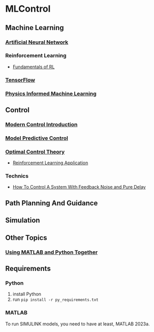 # MLControl

## Machine Learning
### [Artificial Neural Network](./Machine%20Learning/Artificial%20Neural%20Network/0.ANN.md)
### Reinforcement Learning
* [Fundamentals of RL](./Machine%20Learning/RL/Fundamentals%20of%20RL.md)
### [TensorFlow](./Machine%20Learning/TensorFlow%20Tutorial/-1.TableOfContent.md)
### [Physics Informed Machine Learning](./Machine%20Learning/1.PhIML-An%20Introduction%20to%20Physics-Informed%20ML.md)

## Control
### [Modern Control Introduction](./Control/Modern%20Control%20Introduction/Modern%20Control%20Introduction.md)
### [Model Predictive Control](./Control/MPC/Model%20Predictive%20Control.md)
### [Optimal Control Theory](./Control/Optimal%20Control/Optimal%20Control.md)
* [Reinforcement Learning Application](./Control/Optimal%20Control/Optimal%20Control.md/#reinforcement-learning-application)
### Technics
* [How To Control A System With Feedback Noise and Pure Delay](./Control/Technics/How%20To%20Control%20A%20System%20With%20Feedback%20Noise%20and%20Pure%20Delay.md)

## Path Planning And Guidance

## Simulation

## Other Topics

### [Using MATLAB and Python Together](./Other%20Topics/MATLAB%20+%20Python/Tutorials.m)


## Requirements
### Python
1. install Python
2. run `pip install -r py_requirements.txt`

### MATLAB
To run SIMULINK models, you need to have at least, MATLAB 2023a.
